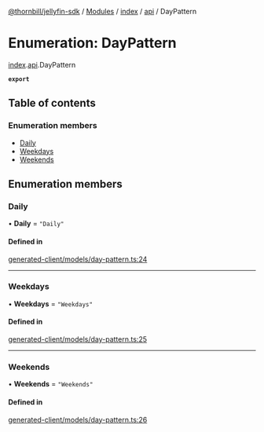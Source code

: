 [@thornbill/jellyfin-sdk](../README.md) / [Modules](../modules.md) / [index](../modules/index.md) / [api](../modules/index.api.md) / DayPattern

# Enumeration: DayPattern

[index](../modules/index.md).[api](../modules/index.api.md).DayPattern

**`export`**

## Table of contents

### Enumeration members

- [Daily](index.api.DayPattern.md#daily)
- [Weekdays](index.api.DayPattern.md#weekdays)
- [Weekends](index.api.DayPattern.md#weekends)

## Enumeration members

### Daily

• **Daily** = `"Daily"`

#### Defined in

[generated-client/models/day-pattern.ts:24](https://github.com/thornbill/jellyfin-sdk-typescript/blob/eb13db7/src/generated-client/models/day-pattern.ts#L24)

___

### Weekdays

• **Weekdays** = `"Weekdays"`

#### Defined in

[generated-client/models/day-pattern.ts:25](https://github.com/thornbill/jellyfin-sdk-typescript/blob/eb13db7/src/generated-client/models/day-pattern.ts#L25)

___

### Weekends

• **Weekends** = `"Weekends"`

#### Defined in

[generated-client/models/day-pattern.ts:26](https://github.com/thornbill/jellyfin-sdk-typescript/blob/eb13db7/src/generated-client/models/day-pattern.ts#L26)
